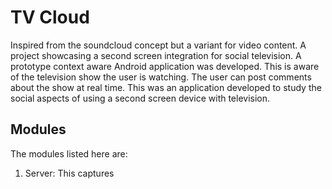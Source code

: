 # TV Cloud
Inspired from the soundcloud concept but a variant for video content. A project showcasing a second screen integration for social television. A prototype context aware Android application was developed. This is aware of the television show the user is watching. The user can post comments about the show at real time. This was an application developed to study the social aspects of using a second screen device with television.


## Modules
The modules listed here are:
1. Server: This captures

